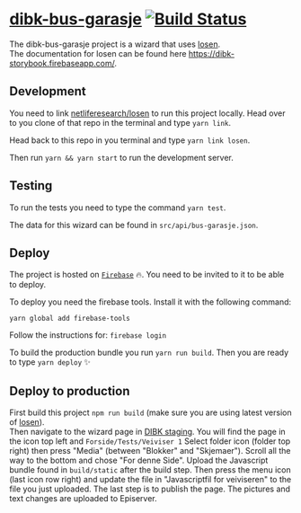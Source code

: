 # [dibk-bus-garasje](https://dibk-bus-garasje.firebaseapp.com/) [![Build Status](https://travis-ci.com/netliferesearch/dibk-bus-garasje.svg?token=7NpjNJdFW93Qs1rPvcce&branch=master)](https://travis-ci.com/netliferesearch/dibk-bus-garasje)

The dibk-bus-garasje project is a wizard that uses
[losen](https://github.com/netliferesearch/losen).\
The documentation for losen can be found here https://dibk-storybook.firebaseapp.com/.

## Development

You need to link [netliferesearch/losen](https://github.com/netliferesearch/losen) to run this
project locally. Head over to you clone of that repo in the terminal and type `yarn link`.

Head back to this repo in you terminal and type `yarn link losen`.

Then run `yarn && yarn start` to run the development server.

## Testing

To run the tests you need to type the command `yarn test`.

The data for this wizard can be found in `src/api/bus-garasje.json`.

## Deploy

The project is hosted on
[`Firebase`](https://console.firebase.google.com/u/0/project/dibk-bus-garasje/overview) :fire:. You
need to be invited to it to be able to deploy.

To deploy you need the firebase tools. Install it with the following command:

`yarn global add firebase-tools`

Follow the instructions for: `firebase login`

To build the production bundle you run `yarn run build`. Then you are ready to type `yarn deploy`
:sparkles:

## Deploy to production

First build this project `npm run build` (make sure you are using latest version of
[losen](https://github.com/netliferesearch/losen)).\
Then navigate to the wizard page in [DIBK staging](http://azr-dibkstaging.azurewebsites.net/). You will
find the page in the icon top left and `Forside/Tests/Veiviser 1` Select folder icon (folder top right)
then press "Media" (between "Blokker" and "Skjemaer"). Scroll all the way to the bottom and chose "For
denne Side". Upload the Javascript bundle found in `build/static` after the build step. Then press the
menu icon (last icon row right) and update the file in "Javascriptfil for veiviseren" to the file you
just uploaded. The last step is to publish the page. The pictures and text changes are uploaded to Episerver.
